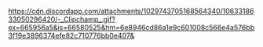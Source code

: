 https://cdn.discordapp.com/attachments/1029743705168564340/1063318633050296420/-_Clipchamp_.gif?ex=665956a5&is=66580525&hm=6e8946cd86a1e9c601008c566e4a576bb3f19e3896374efe82c710776bb0e407&
